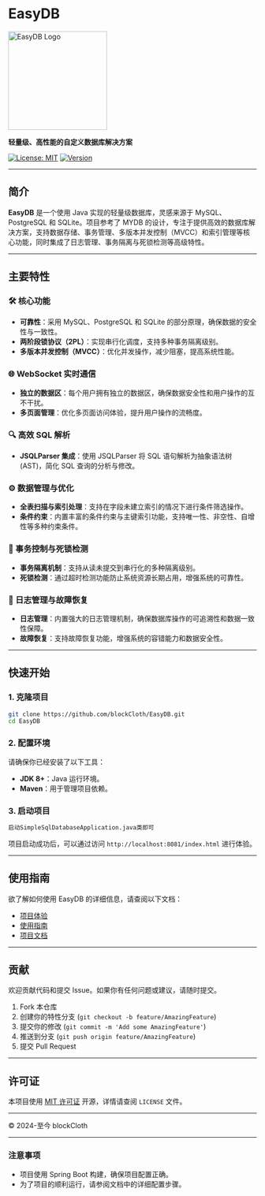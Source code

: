 # EasyDB

<img src="https://blockcloth.cn/codingblog/logo_transparent.png" alt="EasyDB Logo" width="200"/>

**轻量级、高性能的自定义数据库解决方案**

[![License: MIT](https://img.shields.io/badge/License-MIT-blue.svg)](https://opensource.org/licenses/MIT)
[![Version](https://img.shields.io/badge/version-1.0.0-brightgreen.svg)](https://github.com/blockCloth/EasyDB)

---

## 简介

**EasyDB** 是一个使用 Java 实现的轻量级数据库，灵感来源于 MySQL、PostgreSQL 和 SQLite。项目参考了 MYDB 的设计，专注于提供高效的数据库解决方案，支持数据存储、事务管理、多版本并发控制（MVCC）和索引管理等核心功能，同时集成了日志管理、事务隔离与死锁检测等高级特性。

---

## 主要特性

### 🛠️ 核心功能

- **可靠性**：采用 MySQL、PostgreSQL 和 SQLite 的部分原理，确保数据的安全性与一致性。
- **两阶段锁协议（2PL）**：实现串行化调度，支持多种事务隔离级别。
- **多版本并发控制（MVCC）**：优化并发操作，减少阻塞，提高系统性能。

### 🌐 WebSocket 实时通信

- **独立的数据区**：每个用户拥有独立的数据区，确保数据安全性和用户操作的互不干扰。
- **多页面管理**：优化多页面访问体验，提升用户操作的流畅度。

### 🔍 高效 SQL 解析

- **JSQLParser 集成**：使用 JSQLParser 将 SQL 语句解析为抽象语法树 (AST)，简化 SQL 查询的分析与修改。

### ⚙️ 数据管理与优化

- **全表扫描与索引处理**：支持在字段未建立索引的情况下进行条件筛选操作。
- **条件约束**：内置丰富的条件约束与主键索引功能，支持唯一性、非空性、自增性等多种约束条件。

### 🚦 事务控制与死锁检测

- **事务隔离机制**：支持从读未提交到串行化的多种隔离级别。
- **死锁检测**：通过超时检测功能防止系统资源长期占用，增强系统的可靠性。

### 📝 日志管理与故障恢复

- **日志管理**：内置强大的日志管理机制，确保数据库操作的可追溯性和数据一致性保障。
- **故障恢复**：支持故障恢复功能，增强系统的容错能力和数据安全性。

---

## 快速开始

### 1. 克隆项目

```bash
git clone https://github.com/blockCloth/EasyDB.git
cd EasyDB
```

### 2. 配置环境

请确保你已经安装了以下工具：

- **JDK 8+**：Java 运行环境。
- **Maven**：用于管理项目依赖。

### 3. 启动项目

```bash
启动SimpleSqlDatabaseApplication.java类即可
```

项目启动成功后，可以通过访问 `http://localhost:8081/index.html` 进行体验。

---

## 使用指南

欲了解如何使用 EasyDB 的详细信息，请查阅以下文档：

- [项目体验](http://db.blockcloth.cn/)
- [使用指南](http://easydb.blockcloth.cn/document/)
- [项目文档](http://easydb.blockcloth.cn/demo)

---

## 贡献

欢迎贡献代码和提交 Issue。如果你有任何问题或建议，请随时提交。

1. Fork 本仓库
2. 创建你的特性分支 (`git checkout -b feature/AmazingFeature`)
3. 提交你的修改 (`git commit -m 'Add some AmazingFeature'`)
4. 推送到分支 (`git push origin feature/AmazingFeature`)
5. 提交 Pull Request

---

## 许可证

本项目使用 [MIT 许可证](https://opensource.org/licenses/MIT) 开源，详情请查阅 `LICENSE` 文件。

---

© 2024-至今 blockCloth

---

### 注意事项

- 项目使用 Spring Boot 构建，确保项目配置正确。
- 为了项目的顺利运行，请参阅文档中的详细配置步骤。
